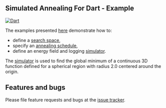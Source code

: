 
## Simulated Annealing For Dart - Example
[![Dart](https://github.com/simphotonics/simulated_annealing/actions/workflows/dart.yml/badge.svg)](https://github.com/simphotonics/simulated_annealing/actions/workflows/dart.yml)

The examples presented [here][example] demonstrate how to:
- define a [search space][search space],
- specify an [annealing schedule][annealing schedule],
- define an energy field and logging [simulator][simulator].

The [simulator][simulator] is used to find the global minimum of a continuous
3D function defined for a spherical region with radius 2.0 centered
around the origin.

## Features and bugs
Please file feature requests and bugs at the [issue tracker].

[example]: https://github.com/simphotonics/simulated_annealing/tree/main/example

[issue tracker]: https://github.com/simphotonics/simulated_annealing/issues

[search space]: SEARCH_SPACE.md

[annealing schedule]: ANNEALING_SCHEDULE.md

[simulator]: SIMULATOR.md
